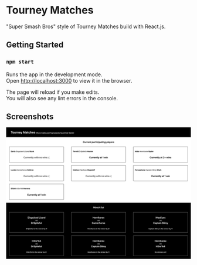 # Tourney Matches

"Super Smash Bros" style of Tourney Matches build with React.js.

## Getting Started

### `npm start`

Runs the app in the development mode.\
Open [http://localhost:3000](http://localhost:3000) to view it in the browser.

The page will reload if you make edits.\
You will also see any lint errors in the console.

## Screenshots

!["Screenshot of Tourney Matches"](https://github.com/oddporson/tourney-matches/blob/main/public/screenshots/Tourney%20Matches%20Screenshotpng.png)
